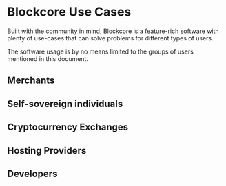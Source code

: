 # Blockcore Use Cases

Built with the community in mind, Blockcore is a feature-rich software with plenty of use-cases that can solve problems for different types of users.

The software usage is by no means limited to the groups of users mentioned in this document.

## Merchants

## Self-sovereign individuals

## Cryptocurrency Exchanges

## Hosting Providers

## Developers
